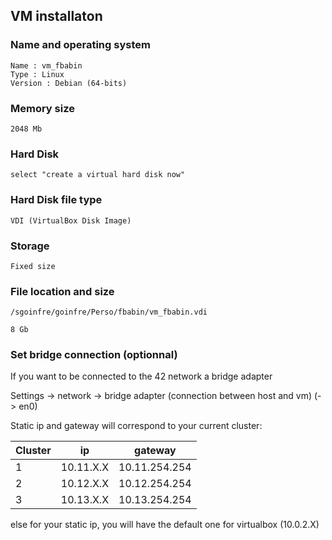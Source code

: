 ## VM installaton

### Name and operating system

```
Name : vm_fbabin
Type : Linux
Version : Debian (64-bits)
```
### Memory size
```
2048 Mb
```
### Hard Disk
```
select "create a virtual hard disk now"
```
### Hard Disk file type
```
VDI (VirtualBox Disk Image)
```
### Storage 
```
Fixed size
```
### File location and size
```
/sgoinfre/goinfre/Perso/fbabin/vm_fbabin.vdi

8 Gb
```

### Set bridge connection (optionnal)

If you want to be connected to the 42 network a bridge adapter

Settings -> network -> bridge adapter (connection between host and vm)
(-> en0)

Static ip and gateway will correspond to your current cluster:

| Cluster | ip | gateway |
| --- | --- | --- |
| 1 | 10.11.X.X | 10.11.254.254 |
| 2 | 10.12.X.X | 10.12.254.254 |
| 3 | 10.13.X.X | 10.13.254.254 |

else for your static ip, you will have the default one for virtualbox (10.0.2.X)

